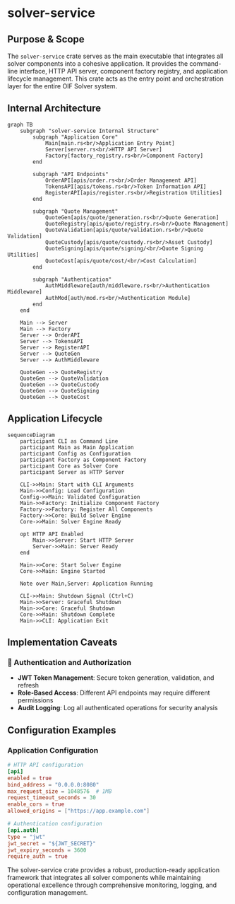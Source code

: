 # solver-service

## Purpose & Scope

The `solver-service` crate serves as the main executable that integrates all solver components into a cohesive application. It provides the command-line interface, HTTP API server, component factory registry, and application lifecycle management. This crate acts as the entry point and orchestration layer for the entire OIF Solver system.

## Internal Architecture

```mermaid
graph TB
    subgraph "solver-service Internal Structure"
        subgraph "Application Core"
            Main[main.rs<br/>Application Entry Point]
            Server[server.rs<br/>HTTP API Server]
            Factory[factory_registry.rs<br/>Component Factory]
        end

        subgraph "API Endpoints"
            OrderAPI[apis/order.rs<br/>Order Management API]
            TokensAPI[apis/tokens.rs<br/>Token Information API]
            RegisterAPI[apis/register.rs<br/>Registration Utilities]
        end

        subgraph "Quote Management"
            QuoteGen[apis/quote/generation.rs<br/>Quote Generation]
            QuoteRegistry[apis/quote/registry.rs<br/>Quote Management]
            QuoteValidation[apis/quote/validation.rs<br/>Quote Validation]
            QuoteCustody[apis/quote/custody.rs<br/>Asset Custody]
            QuoteSigning[apis/quote/signing/<br/>Quote Signing Utilities]
            QuoteCost[apis/quote/cost/<br/>Cost Calculation]
        end

        subgraph "Authentication"
            AuthMiddleware[auth/middleware.rs<br/>Authentication Middleware]
            AuthMod[auth/mod.rs<br/>Authentication Module]
        end
    end

    Main --> Server
    Main --> Factory
    Server --> OrderAPI
    Server --> TokensAPI
    Server --> RegisterAPI
    Server --> QuoteGen
    Server --> AuthMiddleware

    QuoteGen --> QuoteRegistry
    QuoteGen --> QuoteValidation
    QuoteGen --> QuoteCustody
    QuoteGen --> QuoteSigning
    QuoteGen --> QuoteCost
```

## Application Lifecycle

```mermaid
sequenceDiagram
    participant CLI as Command Line
    participant Main as Main Application
    participant Config as Configuration
    participant Factory as Component Factory
    participant Core as Solver Core
    participant Server as HTTP Server

    CLI->>Main: Start with CLI Arguments
    Main->>Config: Load Configuration
    Config->>Main: Validated Configuration
    Main->>Factory: Initialize Component Factory
    Factory->>Factory: Register All Components
    Factory->>Core: Build Solver Engine
    Core->>Main: Solver Engine Ready

    opt HTTP API Enabled
        Main->>Server: Start HTTP Server
        Server->>Main: Server Ready
    end

    Main->>Core: Start Solver Engine
    Core->>Main: Engine Started

    Note over Main,Server: Application Running

    CLI->>Main: Shutdown Signal (Ctrl+C)
    Main->>Server: Graceful Shutdown
    Main->>Core: Graceful Shutdown
    Core->>Main: Shutdown Complete
    Main->>CLI: Application Exit
```

## Implementation Caveats

### 🔐 Authentication and Authorization

- **JWT Token Management**: Secure token generation, validation, and refresh
- **Role-Based Access**: Different API endpoints may require different permissions
- **Audit Logging**: Log all authenticated operations for security analysis

## Configuration Examples

### Application Configuration

```toml
# HTTP API configuration
[api]
enabled = true
bind_address = "0.0.0.0:8080"
max_request_size = 1048576  # 1MB
request_timeout_seconds = 30
enable_cors = true
allowed_origins = ["https://app.example.com"]

# Authentication configuration
[api.auth]
type = "jwt"
jwt_secret = "${JWT_SECRET}"
jwt_expiry_seconds = 3600
require_auth = true
```

The solver-service crate provides a robust, production-ready application framework that integrates all solver components while maintaining operational excellence through comprehensive monitoring, logging, and configuration management.
